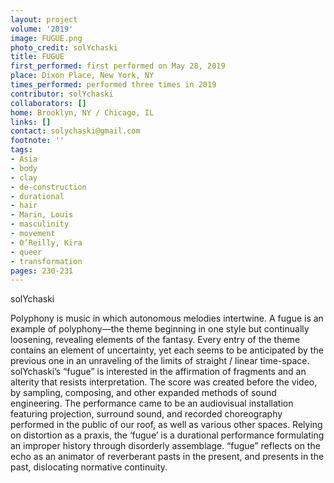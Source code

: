 ```yaml
---
layout: project
volume: '2019'
image: FUGUE.png
photo_credit: solYchaski
title: FUGUE
first_performed: first performed on May 28, 2019
place: Dixon Place, New York, NY
times_performed: performed three times in 2019
contributor: solYchaski
collaborators: []
home: Brooklyn, NY / Chicago, IL
links: []
contact: solychaski@gmail.com
footnote: ''
tags:
- Asia
- body
- clay
- de-construction
- durational
- hair
- Marin, Louis
- masculinity
- movement
- O’Reilly, Kira
- queer
- transformation
pages: 230-231
---
```


solYchaski

Polyphony is music in which autonomous melodies intertwine. A fugue is an example of polyphony—the theme beginning in one style but continually loosening, revealing elements of the fantasy. Every entry of the theme contains an element of uncertainty, yet each seems to be anticipated by the previous one in an unraveling of the limits of straight / linear time-space. solYchaski’s “fugue” is interested in the affirmation of fragments and an alterity that resists interpretation. The score was created before the video, by sampling, composing, and other expanded methods of sound engineering. The performance came to be an audiovisual installation featuring projection, surround sound, and recorded choreography performed in the public of our roof, as well as various other spaces. Relying on distortion as a praxis, the ‘fugue’ is a durational performance formulating an improper history through disorderly assemblage. “fugue” reflects on the echo as an animator of reverberant pasts in the present, and presents in the past, dislocating normative continuity.
